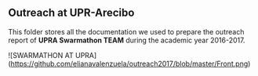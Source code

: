 ## Outreach at UPR-Arecibo
This folder stores all the documentation we used to prepare the outreach report of  **UPRA Swarmathon TEAM** during the academic year 2016-2017.

![SWARMATHON AT UPRA] (https://github.com/elianavalenzuela/outreach2017/blob/master/Front.png)

